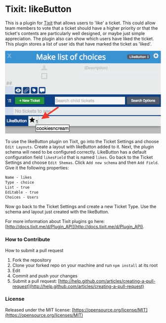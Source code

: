 # Tixit: likeButton

This is a plugin for [Tixit](https://tixit.me/) that allows users to 'like' a ticket. This could allow team members to vote that a ticket should have a higher priority or that the ticket's contents are particularly well designed, or maybe just simple appreciation. The plugin also can show which users have liked the ticket. This plugin stores a list of user ids that have marked the ticket as 'liked'.

![Example of LikeButton](https://github.com/cookiesncream716/likeButton/blob/master/LikeButton.jpg?raw=true)

To use the likeButton plugin on Tixit, go into the Ticket Settings and choose `Edit Layouts`. Create a layout with likeButton added to it. Next, the plugin schema will need to be configured correctly. LikeButton has a default configuration field `likesField` that is named `likes`. Go back to the Ticket Settings and choose `Edit Shemas`. Click `Add new schema` and then `Add Field`. Give it the following properties:
```
Name - likes
Type - choice
List - true
Editable - true
Choices - Users
```
Now go back to the Ticket Settings and create a new Ticket Type. Use the schema and layout just created with the likeButton.

For more information about Tixit plugins go here: [http://docs.tixit.me/d/Plugin_API](http://docs.tixit.me/d/Plugin_API).

### How to Contribute
How to submit a pull request
1. Fork the repository
2. Clone your forked repo on your machine and run `npm install` at its root
3. Edit
4. Commit and push your changes
5. Submit a pull request: [http://help.github.com/articles/creating-a-pull-request](http://help.github.com/articles/creating-a-pull-request)

### License
Released under the MIT license: [https://opensource.org/license/MIT](https://opensource.org/licenses/MIT)
